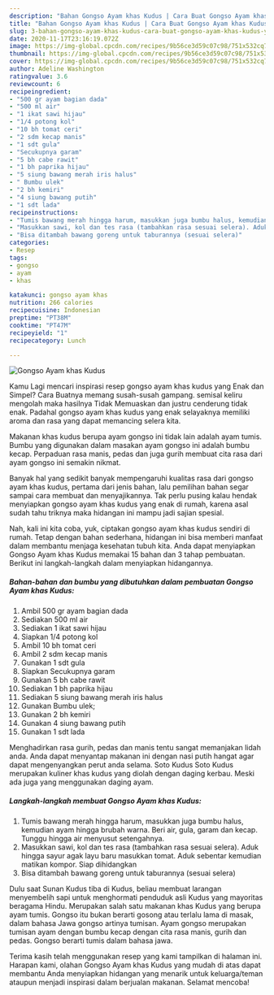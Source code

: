 ```yaml
---
description: "Bahan Gongso Ayam khas Kudus | Cara Buat Gongso Ayam khas Kudus Yang Enak Banget"
title: "Bahan Gongso Ayam khas Kudus | Cara Buat Gongso Ayam khas Kudus Yang Enak Banget"
slug: 3-bahan-gongso-ayam-khas-kudus-cara-buat-gongso-ayam-khas-kudus-yang-enak-banget
date: 2020-11-17T23:16:19.072Z
image: https://img-global.cpcdn.com/recipes/9b56ce3d59c07c98/751x532cq70/gongso-ayam-khas-kudus-foto-resep-utama.jpg
thumbnail: https://img-global.cpcdn.com/recipes/9b56ce3d59c07c98/751x532cq70/gongso-ayam-khas-kudus-foto-resep-utama.jpg
cover: https://img-global.cpcdn.com/recipes/9b56ce3d59c07c98/751x532cq70/gongso-ayam-khas-kudus-foto-resep-utama.jpg
author: Adeline Washington
ratingvalue: 3.6
reviewcount: 6
recipeingredient:
- "500 gr ayam bagian dada"
- "500 ml air"
- "1 ikat sawi hijau"
- "1/4 potong kol"
- "10 bh tomat ceri"
- "2 sdm kecap manis"
- "1 sdt gula"
- "Secukupnya garam"
- "5 bh cabe rawit"
- "1 bh paprika hijau"
- "5 siung bawang merah iris halus"
- " Bumbu ulek"
- "2 bh kemiri"
- "4 siung bawang putih"
- "1 sdt lada"
recipeinstructions:
- "Tumis bawang merah hingga harum, masukkan juga bumbu halus, kemudian ayam hingga brubah warna. Beri air, gula, garam dan kecap. Tunggu hingga air menyusut setengahnya."
- "Masukkan sawi, kol dan tes rasa (tambahkan rasa sesuai selera). Aduk hingga sayur agak layu baru masukkan tomat. Aduk sebentar kemudian matikan kompor. Siap dihidangkan"
- "Bisa ditambah bawang goreng untuk taburannya (sesuai selera)"
categories:
- Resep
tags:
- gongso
- ayam
- khas

katakunci: gongso ayam khas 
nutrition: 266 calories
recipecuisine: Indonesian
preptime: "PT38M"
cooktime: "PT47M"
recipeyield: "1"
recipecategory: Lunch

---
```



![Gongso Ayam khas Kudus](https://img-global.cpcdn.com/recipes/9b56ce3d59c07c98/751x532cq70/gongso-ayam-khas-kudus-foto-resep-utama.jpg)

Kamu Lagi mencari inspirasi resep gongso ayam khas kudus yang Enak dan Simpel? Cara Buatnya memang susah-susah gampang. semisal keliru mengolah maka hasilnya Tidak Memuaskan dan justru cenderung tidak enak. Padahal gongso ayam khas kudus yang enak selayaknya memiliki aroma dan rasa yang dapat memancing selera kita.

Makanan khas kudus berupa ayam gongso ini tidak lain adalah ayam tumis. Bumbu yang digunakan dalam masakan ayam gongso ini adalah bumbu kecap. Perpaduan rasa manis, pedas dan juga gurih membuat cita rasa dari ayam gongso ini semakin nikmat.

Banyak hal yang sedikit banyak mempengaruhi kualitas rasa dari gongso ayam khas kudus, pertama dari jenis bahan, lalu pemilihan bahan segar sampai cara membuat dan menyajikannya. Tak perlu pusing kalau hendak menyiapkan gongso ayam khas kudus yang enak di rumah, karena asal sudah tahu triknya maka hidangan ini mampu jadi sajian spesial.


Nah, kali ini kita coba, yuk, ciptakan gongso ayam khas kudus sendiri di rumah. Tetap dengan bahan sederhana, hidangan ini bisa memberi manfaat dalam membantu menjaga kesehatan tubuh kita. Anda dapat menyiapkan Gongso Ayam khas Kudus memakai 15 bahan dan 3 tahap pembuatan. Berikut ini langkah-langkah dalam menyiapkan hidangannya.

<!--inarticleads1-->

##### Bahan-bahan dan bumbu yang dibutuhkan dalam pembuatan Gongso Ayam khas Kudus:

1. Ambil 500 gr ayam bagian dada
1. Sediakan 500 ml air
1. Sediakan 1 ikat sawi hijau
1. Siapkan 1/4 potong kol
1. Ambil 10 bh tomat ceri
1. Ambil 2 sdm kecap manis
1. Gunakan 1 sdt gula
1. Siapkan Secukupnya garam
1. Gunakan 5 bh cabe rawit
1. Sediakan 1 bh paprika hijau
1. Sediakan 5 siung bawang merah iris halus
1. Gunakan  Bumbu ulek;
1. Gunakan 2 bh kemiri
1. Gunakan 4 siung bawang putih
1. Gunakan 1 sdt lada


Menghadirkan rasa gurih, pedas dan manis tentu sangat memanjakan lidah anda. Anda dapat menyantap makanan ini dengan nasi putih hangat agar dapat mengenyangkan perut anda selama. Soto Kudus Soto Kudus merupakan kuliner khas kudus yang diolah dengan daging kerbau. Meski ada juga yang menggunakan daging ayam. 

<!--inarticleads2-->

##### Langkah-langkah membuat Gongso Ayam khas Kudus:

1. Tumis bawang merah hingga harum, masukkan juga bumbu halus, kemudian ayam hingga brubah warna. Beri air, gula, garam dan kecap. Tunggu hingga air menyusut setengahnya.
1. Masukkan sawi, kol dan tes rasa (tambahkan rasa sesuai selera). Aduk hingga sayur agak layu baru masukkan tomat. Aduk sebentar kemudian matikan kompor. Siap dihidangkan
1. Bisa ditambah bawang goreng untuk taburannya (sesuai selera)


Dulu saat Sunan Kudus tiba di Kudus, beliau membuat larangan menyembelih sapi untuk menghormati penduduk asli Kudus yang mayoritas beragama Hindu. Merupakan salah satu makanan khas Kudus yang berupa ayam tumis. Gongso itu bukan berarti gosong atau terlalu lama di masak, dalam bahasa Jawa gongso artinya tumisan. Ayam gongso merupakan tumisan ayam dengan bumbu kecap dengan cita rasa manis, gurih dan pedas. Gongso berarti tumis dalam bahasa jawa. 

Terima kasih telah menggunakan resep yang kami tampilkan di halaman ini. Harapan kami, olahan Gongso Ayam khas Kudus yang mudah di atas dapat membantu Anda menyiapkan hidangan yang menarik untuk keluarga/teman ataupun menjadi inspirasi dalam berjualan makanan. Selamat mencoba!

